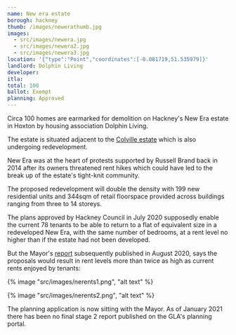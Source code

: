 ```yaml
---
name: New era estate 
borough: hackney
thumb: /images/newerathumb.jpg
images:
  - src/images/newera.jpg
  - src/images/newera2.jpg
  - src/images/newera3.jpg
location: '{"type":"Point","coordinates":[-0.081719,51.535979]}'
landlord: Dolphin Living
developer:
itla:
total: 100
ballot: Exempt
planning: Approved
---
```

Circa 100 homes are earmarked for demolition on Hackney's New Era estate in Hoxton by housing association Dolphin Living.

The estate is situated adjacent to the [Colville estate](/estates/hackney/colville) which is also undergoing redevelopment.

New Era was at the heart of protests supported by Russell Brand back in 2014 after its owners threatened rent hikes which could have led to the break up of the estate's tight-knit community.

The proposed redevelopment will double the density with 199 new residential units and 344sqm of retail floorspace provided across buildings ranging from three to 14 storeys.

The plans approved by Hackney Council in July 2020 supposedly enable the current 78 tenants to be able to return to a flat of equivalent size in a redeveloped New Era, with the same number of bedrooms, at a rent level no higher than if the estate had not been developed.

But the Mayor's [report](https://gla.force.com/pr/s/planning-application/a0i4J0000003T7vQAE/20194944s1?tabset-c2f3b=2) subsequently published in August 2020, says the proposals would result in rent levels more than twice as high as current rents enjoyed by tenants:

{% image "src/images/nerents1.png", "alt text" %}

{% image "src/images/nerents2.png", "alt text" %}

The planning application is now sitting with the Mayor. As of January 2021 there has been no final stage 2 report published on the GLA's planning portal.
